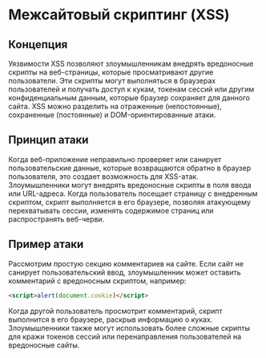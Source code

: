 # Межсайтовый скриптинг (XSS)

## Концепция

Уязвимости XSS позволяют злоумышленникам внедрять вредоносные скрипты на веб-страницы, которые просматривают другие пользователи. Эти скрипты могут выполняться в браузерах пользователей и получать доступ к кукам, токенам сессий или другим конфиденциальным данным, которые браузер сохраняет для данного сайта. XSS можно разделить на отраженные (непостоянные), сохраненные (постоянные) и DOM-ориентированные атаки.

## Принцип атаки

Когда веб-приложение неправильно проверяет или санирует пользовательские данные, которые возвращаются обратно в браузер пользователя, это создает возможность для XSS-атак. Злоумышленники могут внедрять вредоносные скрипты в поля ввода или URL-адреса. Когда пользователь посещает страницу с внедренным скриптом, скрипт выполняется в его браузере, позволяя атакующему перехватывать сессии, изменять содержимое страниц или распространять веб-черви.

## Пример атаки

Рассмотрим простую секцию комментариев на сайте. Если сайт не санирует пользовательский ввод, злоумышленник может оставить комментарий с вредоносным скриптом, например:

```html
<script>alert(document.cookie)</script>
```
Когда другой пользователь просмотрит комментарий, скрипт выполнится в его браузере, раскрыв информацию о куках. Злоумышленники также могут использовать более сложные скрипты для кражи токенов сессий или перенаправления пользователей на вредоносные сайты.
